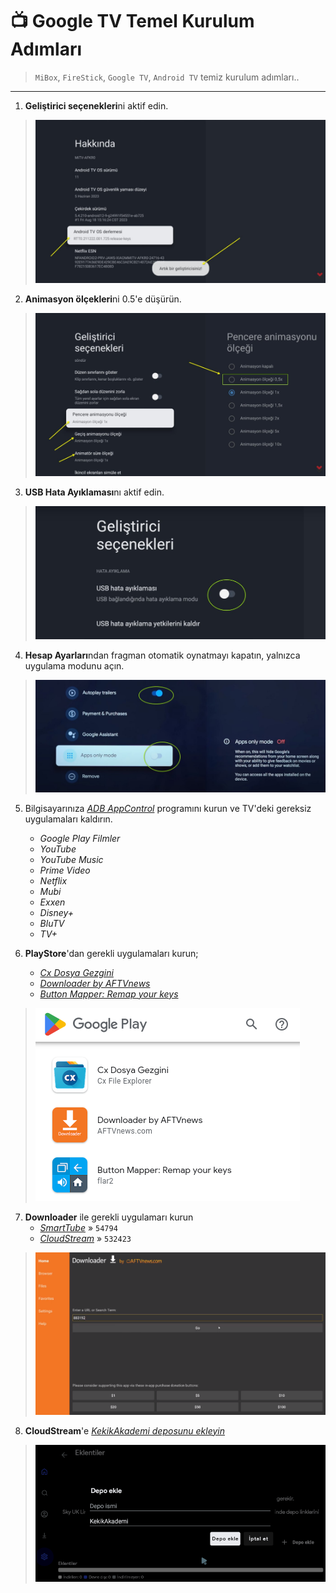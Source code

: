 # 📺 Google TV Temel Kurulum Adımları

> `MiBox`, `FireStick`, `Google TV`, `Android TV` temiz kurulum adımları..

---

1. **Geliştirici seçenekleri**ni aktif edin.
> ![Gelistirici](./.github/icons/MiBox/Gelistirici.jpg)

2. **Animasyon ölçekleri**ni 0.5'e düşürün.
> ![Animasyon](./.github/icons/MiBox/Animasyon.jpg)

3. **USB Hata Ayıklaması**nı aktif edin.
> ![ADB](./.github/icons/MiBox/ADB.jpg)

4. **Hesap Ayarları**ndan fragman otomatik oynatmayı kapatın, yalnızca uygulama modunu açın.
> ![Uygulama](./.github/icons/MiBox/Uygulama.jpg)

5. Bilgisayarınıza _[ADB AppControl](https://adbappcontrol.com/en/#download)_ programını kurun ve TV'deki gereksiz uygulamaları kaldırın.
   - *Google Play Filmler*
   - *YouTube*
   - *YouTube Music*
   - *Prime Video*
   - *Netflix*
   - *Mubi*
   - *Exxen*
   - *Disney+*
   - *BluTV*
   - *TV+*


6. **PlayStore**'dan gerekli uygulamaları kurun;
	- _[Cx Dosya Gezgini](https://play.google.com/store/apps/details?id=com.cxinventor.file.explorer)_
	- _[Downloader by AFTVnews](https://play.google.com/store/apps/details?id=com.esaba.downloader)_
    - _[Button Mapper: Remap your keys](https://play.google.com/store/apps/details?id=flar2.homebutton)_
> ![PlayStore](./.github/icons/MiBox/PlayStore.png)

7. **Downloader** ile gerekli uygulamarı kurun
	- _[SmartTube](https://github.com/yuliskov/SmartTube)_ » `54794`
	- _[CloudStream](https://github.com/recloudstream/cloudstream)_ » `532423`
> ![Downloader](./.github/icons/MiBox/Downloader.png)

8. **CloudStream**'e _[KekikAkademi deposunu ekleyin](https://github.com/keyiflerolsun/Kekik-cloudstream#-kurulum)_
> ![KisaKod](./.github/icons/KisaKod.png)